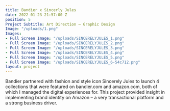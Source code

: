 ```yaml
---
title: Bandier x Sincerly Jules
date: 2022-01-23 21:57:00 Z
position: 5
Project Subtitle: Art Direction — Graphic Design
Image: "/uploads/1.png"
Images:
- Full Screen Image: "/uploads/SINCERELYJULES_1.png"
- Full Screen Image: "/uploads/SINCERELYJULES_2.png"
- Full Screen Image: "/uploads/SINCERELYJULES_3.png"
- Full Screen Image: "/uploads/SINCERELYJULES_4.png"
- Full Screen Image: "/uploads/SINCERELYJULES_5.png"
- Full Screen Image: "/uploads/SINCERELYJULES_6-54c712.png"
layout: project
---
```


Bandier partnered with fashion and style icon Sincerely Jules to launch 4 collections that were featured on bandier.com and amazon.com, both of which I managed the digital experiences for. This project provided insight in implementing brand identity on Amazon – a very transactional platform and a strong business driver.